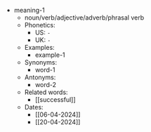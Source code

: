 - meaning-1
	- noun/verb/adjective/adverb/phrasal verb
	- Phonetics:
		- US: `-`
		- UK: `-`
	- Examples:
		- example-1
	- Synonyms:
		- word-1
	- Antonyms:
		- word-2
	- Related words:
		- [[successful]]
	- Dates:
		- [[06-04-2024]]
		- [[20-04-2024]]

